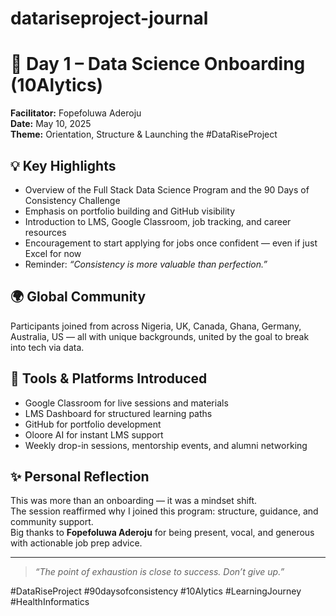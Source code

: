 # datariseproject-journal
# 🧠 Day 1 – Data Science Onboarding (10Alytics)


**Facilitator:** Fopefoluwa Aderoju  
**Date:** May 10, 2025  
**Theme:** Orientation, Structure & Launching the #DataRiseProject


## 💡 Key Highlights

- Overview of the Full Stack Data Science Program and the 90 Days of Consistency Challenge
- Emphasis on portfolio building and GitHub visibility
- Introduction to LMS, Google Classroom, job tracking, and career resources
- Encouragement to start applying for jobs once confident — even if just Excel for now
- Reminder: *“Consistency is more valuable than perfection.”*


## 🌍 Global Community

Participants joined from across Nigeria, UK, Canada, Ghana, Germany, Australia, US — all with unique backgrounds, united by the goal to break into tech via data.


## 🧰 Tools & Platforms Introduced

- Google Classroom for live sessions and materials  
- LMS Dashboard for structured learning paths  
- GitHub for portfolio development  
- Oloore AI for instant LMS support  
- Weekly drop-in sessions, mentorship events, and alumni networking


## ✨ Personal Reflection

This was more than an onboarding — it was a mindset shift.  
The session reaffirmed why I joined this program: structure, guidance, and community support.  
Big thanks to **Fopefoluwa Aderoju** for being present, vocal, and generous with actionable job prep advice.

---

> *“The point of exhaustion is close to success. Don’t give up.”*

#DataRiseProject #90daysofconsistency #10Alytics #LearningJourney #HealthInformatics
